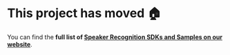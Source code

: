 This project has moved :house:
====================================
You can find the **full list of [Speaker Recognition SDKs and Samples on our website](https://www.microsoft.com/cognitive-services/en-us/SDK-Sample?api=speaker%20recognition)**.
